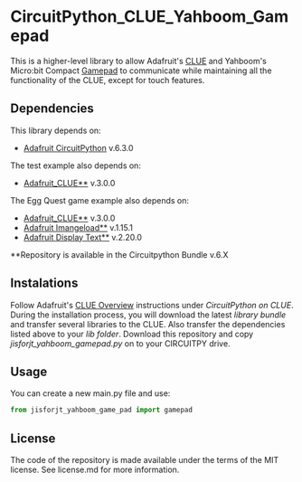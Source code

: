 # CircuitPython_CLUE_Yahboom_Gamepad
This is a higher-level library to allow Adafruit's [CLUE](https://www.adafruit.com/product/4500) and Yahboom's Micro:bit Compact [Gamepad](http://www.yahboom.net/study/SGH) to communicate while maintaining all the functionality of the CLUE, except for touch features.

## Dependencies
This library depends on:
* [Adafruit CircuitPython](https://github.com/adafruit/circuitpython) v.6.3.0

The test example also depends on:
* [Adafruit_CLUE**](https://github.com/adafruit/Adafruit_CircuitPython_CLUE) v.3.0.0

The Egg Quest game example also depends on:
* [Adafruit_CLUE**](https://github.com/adafruit/Adafruit_CircuitPython_CLUE) v.3.0.0
* [Adafruit Imangeload**](https://github.com/adafruit/Adafruit_CircuitPython_ImageLoad) v.1.15.1
* [Adafruit Display Text**](https://github.com/adafruit/Adafruit_CircuitPython_Display_Text) v.2.20.0

**Repository is available in the Circuitpython Bundle v.6.X


## Instalations
Follow Adafruit's [CLUE Overview](https://learn.adafruit.com/adafruit-clue) instructions under _CircuitPython on CLUE_. During the installation process, you will download the latest _library bundle_ and transfer several libraries to the CLUE. Also transfer the dependencies listed above to your _lib folder_.
Download this repository and copy _jisforjt_yahboom_gamepad.py_ on to your CIRCUITPY drive. 

## Usage
You can create a new main.py file and use:
```python
from jisforjt_yahboom_game_pad import gamepad
```

## License
The code of the repository is made available under the terms of the MIT license. See license.md for more information.
